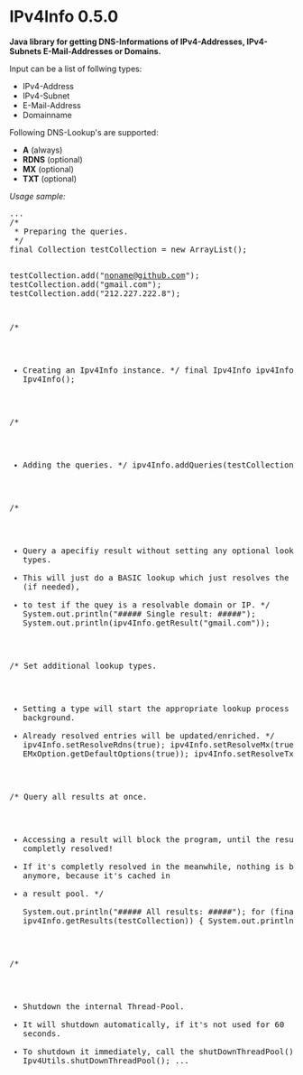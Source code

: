 IPv4Info 0.5.0
==============

<b>Java library for getting DNS-Informations of IPv4-Addresses, IPv4-Subnets E-Mail-Addresses or Domains.</b>


Input can be a list of follwing types:

- IPv4-Address
- IPv4-Subnet
- E-Mail-Address
- Domainname

Following DNS-Lookup's are supported:

- <b>A</b> (always)
- <b>RDNS</b> (optional)
- <b>MX</b> (optional)
- <b>TXT</b> (optional)


<p><i>Usage sample:</i></p>
<pre>
...  
/*
 * Preparing the queries.
 */
final Collection<String> testCollection = new ArrayList<String>();

testCollection.add("noname@github.com");
testCollection.add("gmail.com");
testCollection.add("212.227.222.8");

/*
 * Creating an Ipv4Info instance.
 */
final Ipv4Info ipv4Info = new Ipv4Info();

/*
 * Adding the queries.
 */
ipv4Info.addQueries(testCollection);

/*
 * Query a apecifiy result without setting any optional lookyp types.
 * This will just do a BASIC lookup which just resolves the A-Record (if needed),
 * to test if the quey is a resolvable domain or IP.
 */
System.out.println("##### Single result: #####");
System.out.println(ipv4Info.getResult("gmail.com"));

/* Set additional lookup types.
 * Setting a type will start the appropriate lookup process in the background.
 * Already resolved entries will be updated/enriched.
 */
ipv4Info.setResolveRdns(true);
ipv4Info.setResolveMx(true, EMxOption.getDefaultOptions(true));
ipv4Info.setResolveTxt(true);

/* Query all results at once.
 * Accessing a result will block the program, until the result is completly resolved!
 * If it's completly resolved in the meanwhile, nothing is blocked anymore, because it's cached in
 * a result pool.
 */  
System.out.println("##### All results: #####");
for (final IpInfo info : ipv4Info.getResults(testCollection)) {
	System.out.println(info);
}

/*
 * Shutdown the internal Thread-Pool.
 * It will shutdown automatically, if it's not used for 60 seconds.
 * To shutdown it immediately, call the shutDownThreadPool()-Method.
 */
Ipv4Utils.shutDownThreadPool();
...
</pre>

